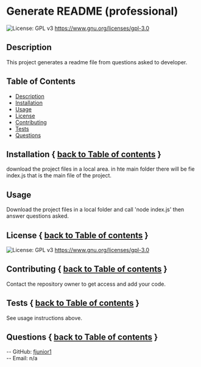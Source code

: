 # Generate README (professional)

  ![License: GPL v3](https://img.shields.io/badge/License-GPLv3-blue.svg) https://www.gnu.org/licenses/gpl-3.0

  ## Description
  This project generates a readme file from questions asked to developer.

  ## Table of Contents
  * [Description](#Description)
  * [Installation](#Installation)
  * [Usage](#Usage)
  * [License](#License)
  * [Contributing](#Contributing)
  * [Tests](#Tests)
  * [Questions](#Questions)

  ## Installation { [back to Table of contents](Table-of-Contents) }
  download the project files in a local area. in hte main folder there will be  fie index.js that is the main file of the project. 

  ## Usage
  Download the project files in a local folder and call 'node index.js' then answer questions asked.
  
  ## License   { [back to Table of contents](###Table-of-Contents) }
  ![License: GPL v3](https://img.shields.io/badge/License-GPLv3-blue.svg) https://www.gnu.org/licenses/gpl-3.0

  ## Contributing  { [back to Table of contents](###Table-of-Contents) }
  Contact the repository owner to get access and add your code.

  ## Tests    { [back to Table of contents](###Table-of-Contents) }
  See usage instructions above.

  ## Questions   { [back to Table of contents](###Table-of-Contents) }


  -- GitHub: [fjunior1](https://github.com/fjunior1)  
  -- Email: n/a
